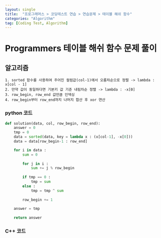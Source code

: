 ```yaml
---
layout: single
title:  "프로그래머스 > 코딩테스트 연습 > 연습문제 > 테이블 해쉬 함수"
categories: "Algorithm"
tag: [Coding Test, Algorithm]
---
```


# Programmers 테이블 해쉬 함수 문제 풀이

## 알고리즘
    1. sorted 함수를 사용하여 주어진 컬럼값(col-1)에서 오름차순으로 정렬 -> lambda : x[col - 1]
    2. 만약 값이 동일하다면 기본키 값 기준 내림차순 정렬 -> lambda : -x[0]
    3. row_begin, row_end 값만큼 인덱싱
    4. row_begin부터 row_end까지 나머지 합산 후 xor 연산

### python 코드
```python
def solution(data, col, row_begin, row_end):
    answer = 0
    tmp = 0
    data = sorted(data, key = lambda x : (x[col-1], -x[0]))
    data = data[row_begin-1 : row_end]

    for i in data :
        sum = 0
        
        for j in i :
            sum += j % row_begin
            
        if tmp == 0 :
            tmp = sum
        else :
            tmp = tmp ^ sum
        
        row_begin += 1    
    
    answer = tmp
    
    return answer
```


### C++ 코드
```c++

```



